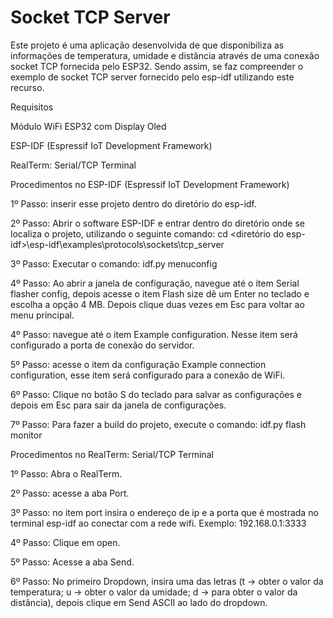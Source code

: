 
Socket TCP Server
=============
Este projeto é uma aplicação desenvolvida de que disponibiliza as informações de temperatura, umidade e distância através de uma conexão socket TCP fornecida pelo ESP32. Sendo assim, se faz compreender o exemplo de socket TCP server fornecido pelo esp-idf utilizando este recurso.

Requisitos 

Módulo WiFi ESP32 com Display Oled 

ESP-IDF (Espressif IoT Development Framework)

RealTerm: Serial/TCP Terminal



Procedimentos no ESP-IDF (Espressif IoT Development Framework)

1º Passo: inserir esse projeto dentro do diretório do esp-idf.

2º Passo: Abrir o software ESP-IDF e entrar dentro do diretório onde se localiza o projeto, utilizando o seguinte comando: cd <diretório do esp-idf>\esp-idf\examples\protocols\sockets\tcp_server

3º Passo: Executar o comando: idf.py menuconfig

4º Passo: Ao abrir a janela de configuração, navegue até o item Serial flasher config, depois acesse o item Flash size dê um Enter no teclado e escolha a opção 4 MB. Depois clique duas vezes em Esc para voltar ao menu principal. 

4º Passo: navegue até o item Example configuration. Nesse item será configurado a porta de conexão do servidor. 

5º Passo: acesse o item da configuração Example connection configuration, esse item será configurado para a conexão de WiFi. 

6º Passo: Clique no botão S do teclado para salvar as configurações e depois em Esc para sair da janela de configurações.

7º Passo: Para fazer a build do projeto, execute o comando: idf.py flash monitor


Procedimentos no RealTerm: Serial/TCP Terminal

1º Passo: Abra o RealTerm.

2º Passo: acesse a aba Port.

3º Passo: no item port insira o endereço de ip e a porta que é mostrada no terminal esp-idf ao conectar com a rede wifi. Exemplo: 192.168.0.1:3333

4º Passo: Clique em open.

5º Passo: Acesse a aba Send. 

6º Passo: No primeiro Dropdown, insira uma das letras (t -> obter o valor da temperatura; u -> obter o valor da umidade; d -> para obter o valor da distância), depois clique em Send ASCII ao lado do dropdown.

